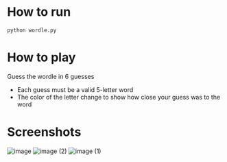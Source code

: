# How to run
```shell
python wordle.py
```

# How to play
Guess the wordle in 6 guesses
- Each guess must be a valid 5-letter word
- The color of the letter change to show how close your guess was to the word

# Screenshots
![image](https://user-images.githubusercontent.com/10433933/217770497-0db9faa0-de99-49f1-aa8a-3e04b2d1114b.png)
![image (2)](https://user-images.githubusercontent.com/10433933/217770590-d6eee1e2-3220-462d-b14a-a07b7ae4da24.png)
![image (1)](https://user-images.githubusercontent.com/10433933/217770594-f4c090b9-937e-45e9-9f36-513e9faea6ef.png)
